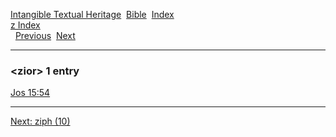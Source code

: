 [Intangible Textual Heritage](../../index)  [Bible](../index) 
[Index](index)   
[z Index](_z_)  
  [Previous](c12816)  [Next](c12818) 

------------------------------------------------------------------------

### &lt;zior&gt; 1 entry

[Jos 15:54](../kjv/jos015.htm#054)  

------------------------------------------------------------------------

[Next: ziph (10)](c12818)
